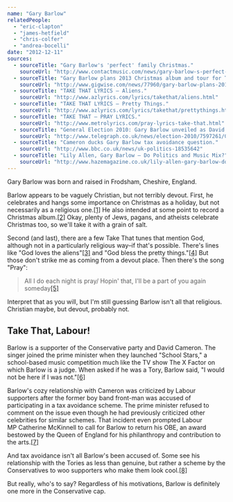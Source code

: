 ```yaml
---
name: "Gary Barlow"
relatedPeople:
  - "eric-clapton"
  - "james-hetfield"
  - "chris-colfer"
  - "andrea-bocelli"
date: "2012-12-11"
sources:
  - sourceTitle: "Gary Barlow's 'perfect' family Christmas."
    sourceUrl: "http://www.contactmusic.com/news/gary-barlow-s-perfect-family-christmas_3394404"
  - sourceTitle: "Gary Barlow plans 2013 Christmas album and tour for Take That."
    sourceUrl: "http://www.gigwise.com/news/77960/gary-barlow-plans-2013-christmas-album-and-tour-for-take-that"
  - sourceTitle: "TAKE THAT LYRICS – Aliens."
    sourceUrl: "http://www.azlyrics.com/lyrics/takethat/aliens.html"
  - sourceTitle: "TAKE THAT LYRICS – Pretty Things."
    sourceUrl: "http://www.azlyrics.com/lyrics/takethat/prettythings.html"
  - sourceTitle: "TAKE THAT – PRAY LYRICS."
    sourceUrl: "http://www.metrolyrics.com/pray-lyrics-take-that.html"
  - sourceTitle: "General Election 2010: Gary Barlow unveiled as David Cameron backer."
    sourceUrl: "http://www.telegraph.co.uk/news/election-2010/7597261/General-Election-2010-Gary-Barlow-unveiled-as-David-Cameron-backer.html"
  - sourceTitle: "Cameron ducks Gary Barlow tax avoidance question."
    sourceUrl: "http://www.bbc.co.uk/news/uk-politics-18535642"
  - sourceTitle: "Lily Allen, Gary Barlow – Do Politics and Music Mix?"
    sourceUrl: "http://www.hazemagazine.co.uk/lily-allen-gary-barlow-do-politics-and-music-mix"
---
```


Gary Barlow was born and raised in Frodsham, Cheshire, England.

Barlow appears to be vaguely Christian, but not terribly devout. First, he celebrates and hangs some importance on Christmas as a holiday, but not necessarily as a religious one.<a class="source-citation" href="#http://www.contactmusic.com/news/gary-barlow-s-perfect-family-christmas_3394404" title="Gary Barlow&apos;s &apos;perfect&apos; family Christmas.">[1]</a> He also intended at some point to record a Christmas album.<a class="source-citation" href="#http://www.gigwise.com/news/77960/gary-barlow-plans-2013-christmas-album-and-tour-for-take-that" title="Gary Barlow plans 2013 Christmas album and tour for Take That.">[2]</a> Okay, plenty of Jews, pagans, and atheists celebrate Christmas too, so we'll take it with a grain of salt.

Second (and last), there are a few Take That tunes that mention God, although not in a particularly religious way–if that's possible. There's lines like "God loves the aliens"<a class="source-citation" href="#http://www.azlyrics.com/lyrics/takethat/aliens.html" title="TAKE THAT LYRICS – Aliens.">[3]</a> and "God bless the pretty things."<a class="source-citation" href="#http://www.azlyrics.com/lyrics/takethat/prettythings.html" title="TAKE THAT LYRICS – Pretty Things.">[4]</a> But those don't strike me as coming from a devout place. Then there's the song "Pray":

>All I do each night is pray/ Hopin' that, I'll be a part of you again someday<a class="source-citation" href="#http://www.metrolyrics.com/pray-lyrics-take-that.html" title="TAKE THAT – PRAY LYRICS.">[5]</a>

Interpret that as you will, but I'm still guessing Barlow isn't all that religious. Christian maybe, but devout, probably not.


## Take That, Labour!

Barlow is a supporter of the Conservative party and David Cameron. The singer joined the prime minister when they launched "School Stars," a school-based music competition much like the TV show The X Factor on which Barlow is a judge. When asked if he was a Tory, Barlow said, "I would not be here if I was not."<a class="source-citation" href="#http://www.telegraph.co.uk/news/election-2010/7597261/General-Election-2010-Gary-Barlow-unveiled-as-David-Cameron-backer.html" title="General Election 2010: Gary Barlow unveiled as David Cameron backer.">[6]</a>

Barlow's cozy relationship with Cameron was criticized by Labour supporters after the former boy band front-man was accused of participating in a tax avoidance scheme. The prime minister refused to comment on the issue even though he had previously criticized other celebrities for similar schemes. That incident even prompted Labour MP Catherine McKinnell to call for Barlow to return his OBE, an award bestowed by the Queen of England for his philanthropy and contribution to the arts.<a class="source-citation" href="#http://www.bbc.co.uk/news/uk-politics-18535642" title="Cameron ducks Gary Barlow tax avoidance question.">[7]</a>

And tax avoidance isn't all Barlow's been accused of. Some see his relationship with the Tories as less than genuine, but rather a scheme by the Conservatives to woo supporters who make them look cool.<a class="source-citation" href="#http://www.hazemagazine.co.uk/lily-allen-gary-barlow-do-politics-and-music-mix" title="Lily Allen, Gary Barlow – Do Politics and Music Mix?">[8]</a>

But really, who's to say? Regardless of his motivations, Barlow is definitely one more in the Conservative cap.